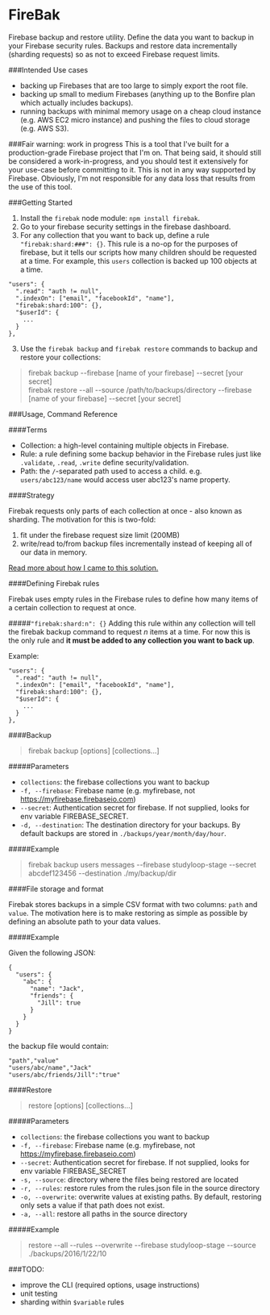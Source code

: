 # FireBak

Firebase backup and restore utility. Define the data you want to backup in your Firebase security rules. Backups and restore data incrementally (sharding requests) so as not to exceed Firebase request limits.

###Intended Use cases
- backing up Firebases that are too large to simply export the root file.
- backing up small to medium Firebases (anything up to the Bonfire plan which actually includes backups).
- running backups with minimal memory usage on a cheap cloud instance (e.g. AWS EC2 micro instance) and pushing the files to cloud storage (e.g. AWS S3).

###Fair warning: work in progress
This is a tool that I've built for a production-grade Firebase project that I'm on. That being said, it should still be considered a work-in-progress, and you should test it extensively for your use-case before committing to it. This is not in any way supported by Firebase. Obviously, I'm not responsible for any data loss that results from the use of this tool.

###Getting Started

1. Install the `firebak` node module: `npm install firebak`.
2. Go to your firebase security settings in the firebase dashboard.
3. For any collection that you want to back up, define a rule `"firebak:shard:###": {}`. This rule is a no-op for the purposes of firebase, but it tells our scripts how many children should be requested at a time. For example, this `users` collection is backed up 100 objects at a time.
```
"users": {
  ".read": "auth != null",
  ".indexOn": ["email", "facebookId", "name"],
  "firebak:shard:100": {},
  "$userId": {
    ...
  }
},
```
3. Use the `firebak backup` and `firebak restore` commands to backup and restore your collections:  
> firebak backup --firebase [name of your firebase] --secret [your secret]  
> firebak restore --all --source /path/to/backups/directory --firebase [name of your firebase] --secret [your secret]

###Usage, Command Reference

####Terms
- Collection: a high-level containing multiple objects in Firebase.
- Rule: a rule defining some backup behavior in the Firebase rules just like `.validate`, `.read`, `.write` define security/validation.
- Path: the `/`-separated path used to access a child. e.g. `users/abc123/name` would access user abc123's name property.

####Strategy

Firebak requests only parts of each collection at once - also known as sharding. The motivation for this is two-fold:
1. fit under the firebase request size limit (200MB)
2. write/read to/from backup files incrementally instead of keeping all of our data in memory.

[Read more about how I came to this solution.](http://alexklibisz.roughdraft.io/3247dcba8c8d7936a0ce-creating-an-effective-firebase-backup-solution)

####Defining Firebak rules

Firebak uses empty rules in the Firebase rules to define how many items of a certain collection to request at once.

#####`"firebak:shard:n": {}`
Adding this rule within any collection will tell the firebak backup command to request *n* items at a time. For now this is the only rule and **it must be added to any collection you want to back up**.

Example:
```
"users": {
  ".read": "auth != null",
  ".indexOn": ["email", "facebookId", "name"],
  "firebak:shard:100": {},
  "$userId": {
    ...
  }
},
```

####Backup

> firebak backup [options] [collections...]

#####Parameters
- `collections`: the firebase collections you want to backup
- `-f, --firebase`: Firebase name (e.g. myfirebase, not https://myfirebase.firebaseio.com)
- `--secret`: Authentication secret for firebase. If not supplied, looks for env variable FIREBASE_SECRET.
- `-d, --destination`: The destination directory for your backups. By default backups are stored in `./backups/year/month/day/hour`.

#####Example

> firebak backup users messages --firebase studyloop-stage --secret abcdef123456 --destination ./my/backup/dir

####File storage and format

Firebak stores backups in a simple CSV format with two columns: `path` and `value`. The motivation here is to make restoring as simple as possible by defining an absolute path to your data values.

#####Example

Given the following JSON:

```
{
  "users": {
    "abc": {
      "name": "Jack",
      "friends": {
        "Jill": true
      }
    }
  }
}
```

the backup file would contain:

```
"path","value"
"users/abc/name","Jack"
"users/abc/friends/Jill":"true"
```

####Restore

> restore [options] [collections...]

#####Parameters
- `collections`: the firebase collections you want to backup
- `-f, --firebase`: Firebase name (e.g. myfirebase, not https://myfirebase.firebaseio.com)
- `--secret`: Authentication secret for firebase. If not supplied, looks for env variable FIREBASE_SECRET
- `-s, --source`: directory where the files being restored are located
- `-r, --rules`: restore rules from the rules.json file in the source directory
- `-o, --overwrite`: overwrite values at existing paths. By default, restoring only sets a value if that path does not exist.
- `-a, --all`: restore all paths in the source directory

#####Example

> restore --all --rules --overwrite --firebase studyloop-stage --source ./backups/2016/1/22/10

###TODO:

- improve the CLI (required options, usage instructions)
- unit testing
- sharding within `$variable` rules
